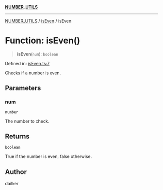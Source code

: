 [**NUMBER_UTILS**](../../README.md)

***

[NUMBER_UTILS](../../README.md) / [isEven](../README.md) / isEven

# Function: isEven()

> **isEven**(`num`): `boolean`

Defined in: [isEven.ts:7](https://github.com/dailker/everyutil/blob/e046ece746e98526029078b26437a457f4c33555/src/number/isEven.ts#L7)

Checks if a number is even.

## Parameters

### num

`number`

The number to check.

## Returns

`boolean`

True if the number is even, false otherwise.

## Author

dailker
